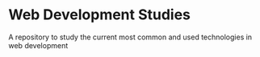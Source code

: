 # Web Development Studies
A repository to study the current most common and used technologies in web development